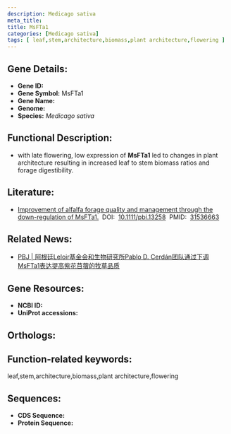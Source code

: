 ```yaml
---
description: Medicago sativa
meta_title:
title: MsFTa1
categories: [Medicago sativa]
tags: [ leaf,stem,architecture,biomass,plant architecture,flowering ]
---
```


## Gene Details:
- **Gene ID:**	[]()
- **Gene Symbol:** MsFTa1
- **Gene Name:** 
- **Genome:** []()
- **Species:** *Medicago sativa*

## Functional Description:
   - with late flowering, low expression of **MsFTa1** led to changes in plant architecture resulting in increased leaf to stem biomass ratios and forage digestibility.

## Literature:
   - [Improvement of alfalfa forage quality and management through the down-regulation of MsFTa1.]( https://onlinelibrary.wiley.com/doi/10.1111/pbi.13258)&nbsp;&nbsp;DOI:&nbsp;&nbsp;[10.1111/pbi.13258](https://onlinelibrary.wiley.com/doi/10.1111/pbi.13258)&nbsp;&nbsp;PMID:&nbsp;&nbsp;[31536663](https://pubmed.ncbi.nlm.nih.gov/31536663/)

## Related News:
   - [PBJ | 阿根廷Leloir基金会和生物研究所Pablo D. Cerdán团队通过下调MsFTa1表达提高紫花苜蓿的牧草品质](https://mp.weixin.qq.com/s?__biz=Mzg3MDEwNDEyMg==&mid=2247485792&idx=2&sn=f875285b0a81d813ba56f79eb6718907&chksm=ce93a435f9e42d231a6727b4f86409ff6512d4435231de80811f0a8f41efe7b43a1052098843&scene=27#wechat_redirect)

## Gene Resources:
- **NCBI ID:** [](https://www.ncbi.nlm.nih.gov/gene/?term=)
- **UniProt accessions:** [](https://www.uniprot.org/uniprotkb//entry)

## Orthologs:


## Function-related keywords:
leaf,stem,architecture,biomass,plant architecture,flowering

## Sequences:
- **CDS Sequence:**
- **Protein Sequence:**
